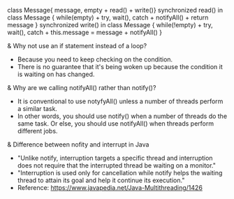 class Message{ message, empty + read() + write()}
synchronized read() in class Message { while(empty) + try, wait(), catch + notifyAll() + return message }
synchronized write() in class Message { while(!empty) + try, wait(), catch + this.message = message + notifyAll() }

& Why not use an if statement instead of a loop?
- Because you need to keep checking on the condition. 
- There is no guarantee that it's being woken up because the condition it is waiting on has changed. 
  
& Why are we calling notifyAll() rather than notify()?
- It is conventional to use notyfyAll() unless a number of threads perform a similar task.
- In other words, you should use notify() when a number of threads do the same task. 
  Or else, you should use notifyAll() when threads perform different jobs. 
  
& Difference between nofity and interrupt in Java
- "Unlike notify, interruption targets a specific thread and interruption does not require that the interrupted thread be waiting on a monitor."
- "Interruption is used only for cancellation while notify helps the waiting thread to attain its goal and help it continue its execution."
- Reference: https://www.javapedia.net/Java-Multithreading/1426
